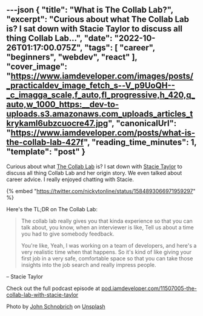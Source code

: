 ---json
{
  "title": "What is The Collab Lab?",
  "excerpt": "Curious about what The Collab Lab is? I sat down with Stacie Taylor to discuss all thing Collab Lab...",
  "date": "2022-10-26T01:17:00.075Z",
  "tags": [
    "career",
    "beginners",
    "webdev",
    "react"
  ],
  "cover_image": "https://www.iamdeveloper.com/images/posts/_practicaldev_image_fetch_s--V_p9UoQH--_c_imagga_scale,f_auto,fl_progressive,h_420,q_auto,w_1000_https:__dev-to-uploads.s3.amazonaws.com_uploads_articles_tkrykaml6ubzcuocre47.jpg",
  "canonicalUrl": "https://www.iamdeveloper.com/posts/what-is-the-collab-lab-427f",
  "reading_time_minutes": 1,
  "template": "post"
}
---

Curious about what [The Collab Lab](https://the-collab-lab.codes/) is? I sat down with [Stacie Taylor](https://twitter.com/the_real_stacie) to discuss all thing Collab Lab and her origin story. We even talked about career advice. I really enjoyed chatting with Stacie.

{% embed "https://twitter.com/nickytonline/status/1584893066971959297" %}

Here's the TL;DR on The Collab Lab:

> The collab lab really gives you that kinda experience so that you can talk about, you know, when an interviewer
is like, Tell us about a time you had to give somebody feedback.
>
> You're like, Yeah, I was working on a team of developers, and here's a very realistic time when that happens. So it's kind of like giving your first job in a very safe, comfortable space so that you can take those insights into the job search and really impress people.

– Stacie Taylor

Check out the full podcast episode at [pod.iamdeveloper.com/11507005-the-collab-lab-with-stacie-taylor](https://pod.iamdeveloper.com/11507005-the-collab-lab-with-stacie-taylor)

Photo by <a href="https://unsplash.com/@johnschno?utm_source=unsplash&utm_medium=referral&utm_content=creditCopyText">John Schnobrich</a> on <a href="https://unsplash.com/s/photos/collaborate?utm_source=unsplash&utm_medium=referral&utm_content=creditCopyText">Unsplash</a>
